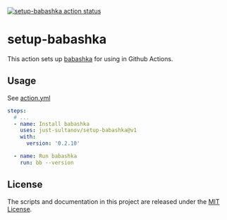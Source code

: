 <a href="https://github.com/just-sultanov/setup-babashka/actions">
  <img alt="setup-babashka action status" src="https://github.com/just-sultanov/setup-babashka/workflows/test/badge.svg">
</a>

# setup-babashka

This action sets up [babashka](https://github.com/babashka/babashka) for using
in Github Actions.

## Usage

See [action.yml](action.yml)

```yaml
steps:
  # ...
  - name: Install babashka
    uses: just-sultanov/setup-babashka@v1
    with:
      version: '0.2.10'

  - name: Run babashka
    run: bb --version
```

## License

The scripts and documentation in this project are released under
the [MIT License](LICENSE).
